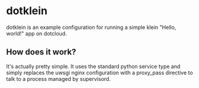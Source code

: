 # dotklein

dotklein is an example configuration for running a simple klein "Hello, world!"
app on dotcloud.

## How does it work?

It's actually pretty simple.  It uses the standard python service type and
simply replaces the uwsgi nginx configuration with a proxy_pass directive to
talk to a process managed by supervisord.
